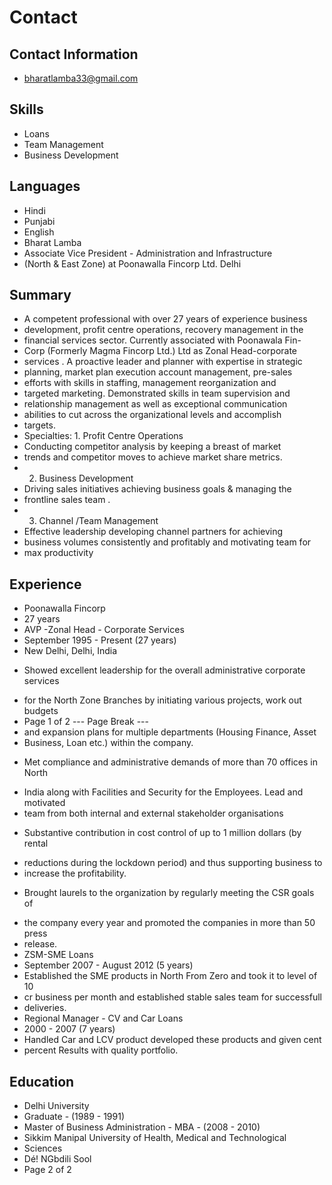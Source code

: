 # Contact

## Contact Information

* bharatlamba33@gmail.com


## Skills

* Loans
* Team Management
* Business Development


## Languages

* Hindi
* Punjabi
* English
* Bharat Lamba
* Associate Vice President - Administration and Infrastructure
* (North & East Zone) at Poonawalla Fincorp Ltd. Delhi


## Summary

* A competent professional with over 27 years of experience business
* development, profit centre operations, recovery management in the
* financial services sector. Currently associated with Poonawala Fin-
* Corp (Formerly Magma Fincorp Ltd.) Ltd as Zonal Head-corporate
* services . A proactive leader and planner with expertise in strategic
* planning, market plan execution account management, pre-sales
* efforts with skills in staffing, management reorganization and
* targeted marketing. Demonstrated skills in team supervision and
* relationship management as well as exceptional communication
* abilities to cut across the organizational levels and accomplish
* targets.
* Specialties: 1. Profit Centre Operations
* Conducting competitor analysis by keeping a breast of market
* trends and competitor moves to achieve market share metrics.
* 2. Business Development
* Driving sales initiatives achieving business goals & managing the
* frontline sales team .
* 3. Channel /Team Management
* Effective leadership developing channel partners for achieving
* business volumes consistently and profitably and motivating team for
* max productivity


## Experience

* Poonawalla Fincorp
* 27 years
* AVP -Zonal Head - Corporate Services
* September 1995 - Present (27 years)
* New Delhi, Delhi, India
- Showed excellent leadership for the overall administrative corporate services
* for the North Zone Branches by initiating various projects, work out budgets
* Page 1 of 2
--- Page Break ---
* and expansion plans for multiple departments (Housing Finance, Asset
* Business, Loan etc.) within the company.
- Met compliance and administrative demands of more than 70 offices in North
* India along with Facilities and Security for the Employees. Lead and motivated
* team from both internal and external stakeholder organisations
- Substantive contribution in cost control of up to 1 million dollars (by rental
* reductions during the lockdown period) and thus supporting business to
* increase the profitability.
- Brought laurels to the organization by regularly meeting the CSR goals of
* the company every year and promoted the companies in more than 50 press
* release.
* ZSM-SME Loans
* September 2007 - August 2012 (5 years)
* Established the SME products in North From Zero and took it to level of 10
* cr business per month and established stable sales team for successfull
* deliveries.
* Regional Manager - CV and Car Loans
* 2000 - 2007 (7 years)
* Handled Car and LCV product developed these products and given cent
* percent Results with quality portfolio.


## Education

* Delhi University
* Graduate - (1989 - 1991)
* Master of Business Administration - MBA - (2008 - 2010)
* Sikkim Manipal University of Health, Medical and Technological
* Sciences
* Dé! NGbdili Sool
* Page 2 of 2

